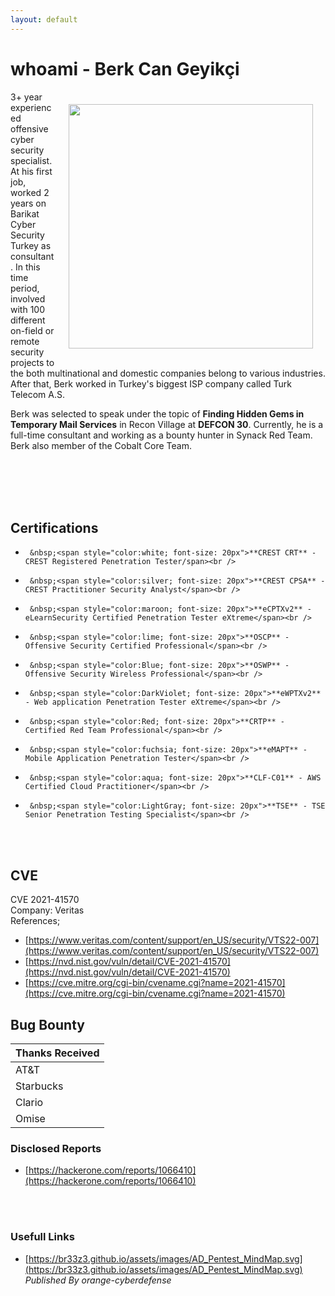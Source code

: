 ```yaml
---
layout: default
---
```

# whoami - Berk Can Geyikçi
<head><meta name="google-site-verification" content="niviqyVs9FcPS97Y43BZWJGIXOWLRKfnGFa_U6klJSA" /></head>
<img align="right" style="margin:20px" width="391px" height="391px" src="https://avatars.githubusercontent.com/u/31792851?v=4">
<p>
3+ year experienced offensive cyber security specialist. At his first job, worked 2 years on Barikat Cyber Security Turkey as consultant. In this time period, involved with 100 different on-field or remote security projects to the both multinational and domestic companies belong to various industries. After that, Berk worked in Turkey's biggest ISP company called Turk Telecom A.S.  
</p>
<p>
Berk was selected to speak under the topic of <strong>Finding Hidden Gems in Temporary Mail Services</strong> in Recon Village at <strong>DEFCON 30</strong>.
Currently, he is a full-time consultant and working as a bounty hunter in Synack Red Team. Berk also member of the Cobalt Core Team.
</p>
<br /><br /><br /><br />


## Certifications
*      &nbsp;<span style="color:white; font-size: 20px">**CREST CRT** - CREST Registered Penetration Tester/span><br />
*      &nbsp;<span style="color:silver; font-size: 20px">**CREST CPSA** - CREST Practitioner Security Analyst</span><br />
*      &nbsp;<span style="color:maroon; font-size: 20px">**eCPTXv2** - eLearnSecurity Certified Penetration Tester eXtreme</span><br />
*      &nbsp;<span style="color:lime; font-size: 20px">**OSCP** - Offensive Security Certified Professional</span><br />
*      &nbsp;<span style="color:Blue; font-size: 20px">**OSWP** - Offensive Security Wireless Professional</span><br />
*      &nbsp;<span style="color:DarkViolet; font-size: 20px">**eWPTXv2** - Web application Penetration Tester eXtreme</span><br />
*      &nbsp;<span style="color:Red; font-size: 20px">**CRTP** - Certified Red Team Professional</span><br />
*      &nbsp;<span style="color:fuchsia; font-size: 20px">**eMAPT** - Mobile Application Penetration Tester</span><br />
*      &nbsp;<span style="color:aqua; font-size: 20px">**CLF-C01** - AWS Certified Cloud Practitioner</span><br />
*      &nbsp;<span style="color:LightGray; font-size: 20px">**TSE** - TSE Senior Penetration Testing Specialist</span><br />
<br /><br />

## CVE

CVE 2021-41570<br />
Company: Veritas<br />
References;<br />
*  	[https://www.veritas.com/content/support/en_US/security/VTS22-007](https://www.veritas.com/content/support/en_US/security/VTS22-007)
*   [https://nvd.nist.gov/vuln/detail/CVE-2021-41570](https://nvd.nist.gov/vuln/detail/CVE-2021-41570)
*   [https://cve.mitre.org/cgi-bin/cvename.cgi?name=2021-41570](https://cve.mitre.org/cgi-bin/cvename.cgi?name=2021-41570)

## Bug Bounty

| Thanks Received   |
|:------------------|
| AT&T              | 
| Starbucks         |
| Clario            |
| Omise             |

### Disclosed Reports

*   [https://hackerone.com/reports/1066410](https://hackerone.com/reports/1066410)

<br /><br />

### Usefull Links

*   [https://br33z3.github.io/assets/images/AD_Pentest_MindMap.svg](https://br33z3.github.io/assets/images/AD_Pentest_MindMap.svg)
<br />*Published By orange-cyberdefense*

<br /><br />
